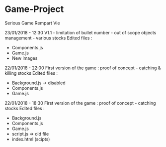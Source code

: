# Game-Project

Serious Game Rempart Vie

23/01/2018 - 12:30
V1.1 - limitation of bullet number - out of scope objects management - various stocks
Edited files :

* Components.js
* Game.js
* New images

22/01/2018 - 22:00
First version of the game : proof of concept - catching & killing stocks
Edited files :

* Background.js -> disabled
* Components.js
* Game.js

22/01/2018 - 18:30
First version of the game : proof of concept - catching stocks
Edited files :

* Background.js
* Components.js
* Game.js
* script.js => old file
* index.html (scipts)
